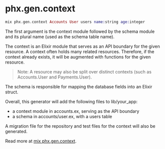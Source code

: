 # phx.gen.context

```elixir
mix phx.gen.context Accounts User users name:string age:integer
```

The first argument is the context module followed by the schema module and its plural name (used as the schema table name).

The context is an Elixir module that serves as an API boundary for the given resource. A context often holds many related resources. Therefore, if the context already exists, it will be augmented with functions for the given resource.

> Note: A resource may also be split over distinct contexts (such as Accounts.User and Payments.User).

The schema is responsible for mapping the database fields into an Elixir struct.

Overall, this generator will add the following files to lib/your_app:

* a context module in accounts.ex, serving as the API boundary
* a schema in accounts/user.ex, with a users table

A migration file for the repository and test files for the context will also be generated.

Read more at [mix phx.gen.context](https://hexdocs.pm/phoenix/Mix.Tasks.Phx.Gen.Context.html).
